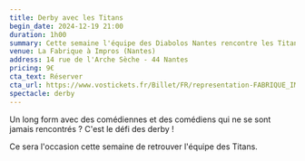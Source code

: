 ```yaml
---
title: Derby avec les Titans
begin_date: 2024-12-19 21:00
duration: 1h00
summary: Cette semaine l'équipe des Diabolos Nantes rencontre les Titans
venue: La Fabrique à Impros (Nantes)
address: 14 rue de l'Arche Sèche - 44 Nantes
pricing: 9€
cta_text: Réserver
cta_url: https://www.vostickets.fr/Billet/FR/representation-FABRIQUE_IMPROS-24437-0.wb?REFID=0L43AAAAAAByAQ
spectacle: derby
---
```


Un long form avec des comédiennes et des comédiens qui ne se sont jamais rencontrés ? C'est le défi des derby !

Ce sera l'occasion cette semaine de retrouver l'équipe des Titans.